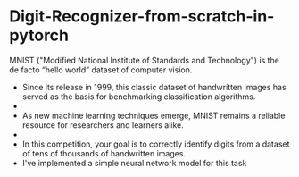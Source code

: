# Digit-Recognizer-from-scratch-in-pytorch
MNIST ("Modified National Institute of Standards and Technology") is the de facto “hello world” dataset of computer vision.
+ Since its release in 1999, this classic dataset of handwritten images has served as the basis for benchmarking classification algorithms.
+
+ As new machine learning techniques emerge, MNIST remains a reliable resource for researchers and learners alike.
+
+ In this competition, your goal is to correctly identify digits from a dataset of tens of thousands of handwritten images.
+ I've implemented a simple neural network model for this task
